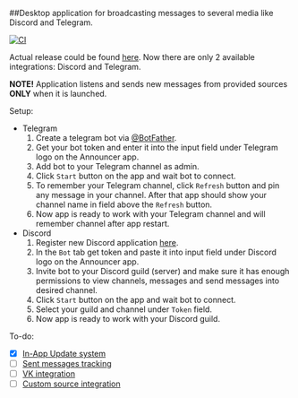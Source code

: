 ##Desktop application for broadcasting messages to several media like Discord and Telegram.

[![CI](https://github.com/trueddd/announcer-desktop/actions/workflows/main.yml/badge.svg?branch=master)](https://github.com/trueddd/announcer-desktop/actions/workflows/main.yml)

Actual release could be found [here](https://github.com/trueddd/announcer-desktop/releases). Now there are only 2 available integrations: Discord and Telegram.

**NOTE!** Application listens and sends new messages from provided sources **ONLY** when it is launched.

Setup:
- Telegram
  1. Create a telegram bot via [@BotFather](https://t.me/botfather).
  2. Get your bot token and enter it into the input field under Telegram logo on the Announcer app.
  3. Add bot to your Telegram channel as admin.
  4. Click `Start` button on the app and wait bot to connect.
  5. To remember your Telegram channel, click `Refresh` button and pin any message in your channel. After that app should show your channel name in field above the `Refresh` button.
  6. Now app is ready to work with your Telegram channel and will remember channel after app restart.
- Discord
  1. Register new Discord application [here](https://discord.com/developers/applications).
  2. In the `Bot` tab get token and paste it into input field under Discord logo on the Announcer app.
  3. Invite bot to your Discord guild (server) and make sure it has enough permissions to view channels, messages and send messages into desired channel.
  4. Click `Start` button on the app and wait bot to connect.
  5. Select your guild and channel under `Token` field.
  6. Now app is ready to work with your Discord guild.

To-do:
- [x] [In-App Update system](https://github.com/trueddd/announcer-desktop/issues/4)
- [ ] [Sent messages tracking](https://github.com/trueddd/announcer-desktop/issues/3)
- [ ] [VK integration](https://github.com/trueddd/announcer-desktop/issues/2)
- [ ] [Custom source integration](https://github.com/trueddd/announcer-desktop/issues/1)
